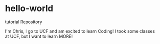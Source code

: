 # hello-world
tutorial Repository

I'm Chris, I go to UCF and am excited to learn Coding! I took some classes at UCF, but I want to learn MORE!
